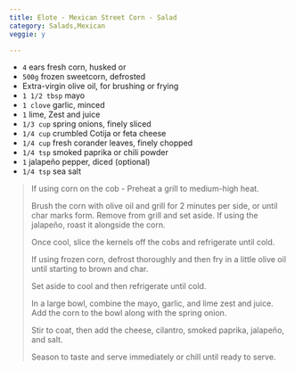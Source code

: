 ```yaml
---
title: Elote - Mexican Street Corn - Salad
category: Salads,Mexican
veggie: y

--- 
```


* `4` ears fresh corn, husked 
or
* `500g` frozen sweetcorn, defrosted
* Extra-virgin olive oil, for brushing or frying 
* `1 1/2 tbsp` mayo
* `1 clove` garlic, minced
* `1` lime, Zest and juice
* `1/3 cup` spring onions, finely sliced
* `1/4 cup` crumbled Cotija or feta cheese
* `1/4 cup` fresh corander leaves, finely chopped 
* `1/4 tsp` smoked paprika or chili powder
* `1` jalapeño pepper, diced (optional)
* `1/4 tsp` sea salt
 
> If using corn on the cob - Preheat a grill to medium-high heat.
> 
> Brush the corn with olive oil and grill for 2 minutes per side, or until char marks form. Remove from grill and set aside. If using the jalapeño, roast it alongside the corn.
>
> Once cool, slice the kernels off the cobs and refrigerate until cold.
> 
> If using frozen corn, defrost thoroughly and then fry in a little olive oil until starting to brown and char. 
>
> Set aside to cool and then refrigerate until cold.
>
> In a large bowl, combine the mayo, garlic, and lime zest and juice. 
> Add the corn to the bowl along with the spring onion. 
>
> Stir to coat, then add the cheese, cilantro, smoked paprika, jalapeño, and salt. 
>
>Season to taste and serve immediately or chill until ready to serve.